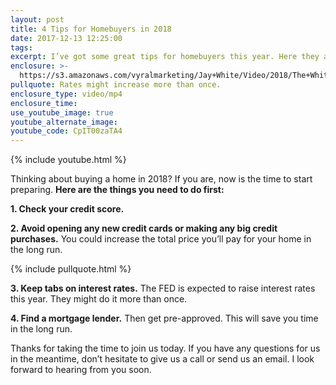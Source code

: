 ```yaml
---
layout: post
title: 4 Tips for Homebuyers in 2018
date: 2017-12-13 12:25:00
tags:
excerpt: I’ve got some great tips for homebuyers this year. Here they are.
enclosure: >-
  https://s3.amazonaws.com/vyralmarketing/Jay+White/Video/2018/The+White+Group+%257C+4+Tips+for+Homebuyers+in+2018.mp4
pullquote: Rates might increase more than once.
enclosure_type: video/mp4
enclosure_time:
use_youtube_image: true
youtube_alternate_image:
youtube_code: CpIT00zaTA4
---
```



{% include youtube.html %}

Thinking about buying a home in 2018? If you are, now is the time to start preparing. **Here are the things you need to do first:**

**1. Check your credit score.**

**2. Avoid opening any new credit cards or making any big credit purchases.** You could increase the total price you’ll pay for your home in the long run.

{% include pullquote.html %}

**3. Keep tabs on interest rates.** The FED is expected to raise interest rates this year. They might do it more than once.

**4. Find a mortgage lender.** Then get pre-approved. This will save you time in the long run.

Thanks for taking the time to join us today. If you have any questions for us in the meantime, don’t hesitate to give us a call or send us an email. I look forward to hearing from you soon.